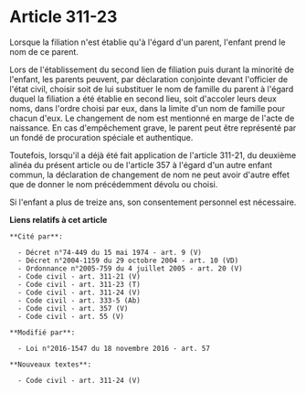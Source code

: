 # Article 311-23

Lorsque la filiation n'est établie qu'à l'égard d'un parent, l'enfant prend le nom de ce parent. 

Lors de l'établissement du second lien de filiation puis durant la minorité de l'enfant, les parents peuvent, par déclaration
conjointe devant l'officier de l'état civil, choisir soit de lui substituer le nom de famille du parent à l'égard duquel la
filiation a été établie en second lieu, soit d'accoler leurs deux noms, dans l'ordre choisi par eux, dans la limite d'un nom
de famille pour chacun d'eux. Le changement de nom est mentionné en marge de l'acte de naissance. En cas d'empêchement grave,
le parent peut être représenté par un fondé de procuration spéciale et authentique. 

Toutefois, lorsqu'il a déjà été fait application de l'article 311-21, du deuxième alinéa du présent article ou de l'article
357 à l'égard d'un autre enfant commun, la déclaration de changement de nom ne peut avoir d'autre effet que de donner le nom
précédemment dévolu ou choisi. 

Si l'enfant a plus de treize ans, son consentement personnel est nécessaire.

**Liens relatifs à cet article**

	**Cité par**:

	  - Décret n°74-449 du 15 mai 1974 - art. 9 (V)
	  - Décret n°2004-1159 du 29 octobre 2004 - art. 10 (VD)
	  - Ordonnance n°2005-759 du 4 juillet 2005 - art. 20 (V)
	  - Code civil - art. 311-21 (V)
	  - Code civil - art. 311-23 (T)
	  - Code civil - art. 311-24 (V)
	  - Code civil - art. 333-5 (Ab)
	  - Code civil - art. 357 (V)
	  - Code civil - art. 55 (V)

	**Modifié par**:

	  - Loi n°2016-1547 du 18 novembre 2016 - art. 57

	**Nouveaux textes**:

	  - Code civil - art. 311-24 (V)
